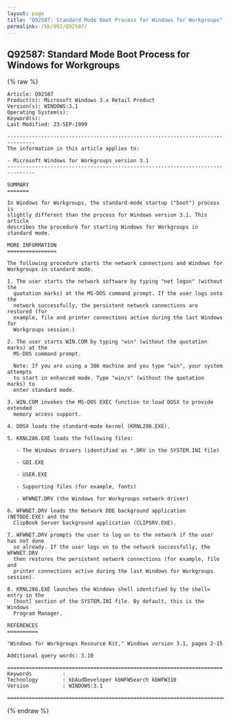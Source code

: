 ```yaml
---
layout: page
title: "Q92587: Standard Mode Boot Process for Windows for Workgroups"
permalink: /kb/092/Q92587/
---
```


## Q92587: Standard Mode Boot Process for Windows for Workgroups

{% raw %}

	Article: Q92587
	Product(s): Microsoft Windows 3.x Retail Product
	Version(s): WINDOWS:3.1
	Operating System(s): 
	Keyword(s): 
	Last Modified: 23-SEP-1999
	
	-------------------------------------------------------------------------------
	The information in this article applies to:
	
	- Microsoft Windows for Workgroups version 3.1 
	-------------------------------------------------------------------------------
	
	SUMMARY
	=======
	
	In Windows for Workgroups, the standard-mode startup ("boot") process is
	slightly different than the process for Windows version 3.1. This article
	describes the procedure for starting Windows for Workgroups in standard mode.
	
	MORE INFORMATION
	================
	
	The following procedure starts the network connections and Windows for
	Workgroups in standard mode.
	
	1. The user starts the network software by typing "net logon" (without the
	  quotation marks) at the MS-DOS command prompt. If the user logs onto the
	  network successfully, the persistent network connections are restored (for
	  example, file and printer connections active during the last Windows for
	  Workgroups session.)
	
	2. The user starts WIN.COM by typing "win" (without the quotation marks) at the
	  MS-DOS command prompt.
	
	  Note: If you are using a 386 machine and you type "win", your system attempts
	  to start in enhanced mode. Type "win/s" (without the quotation marks) to
	  enter standard mode.
	
	3. WIN.COM invokes the MS-DOS EXEC function to load DOSX to provide extended
	  memory access support.
	
	4. DOSX loads the standard-mode kernel (KRNL286.EXE).
	
	5. KRNL286.EXE loads the following files:
	
	   - The Windows drivers (identified as *.DRV in the SYSTEM.INI file)
	
	   - GDI.EXE
	
	   - USER.EXE
	
	   - Supporting files (for example, fonts)
	
	   - WFWNET.DRV (the Windows for Workgroups network driver)
	
	6. WFWNET.DRV loads the Network DDE background application (NETDDE.EXE) and the
	  ClipBook Server background application (CLIPSRV.EXE).
	
	7. WFWNET.DRV prompts the user to log on to the network if the user has not done
	  so already. If the user logs on to the network successfully, the WFWNET.DRV
	  then restores the persistent network connections (for example, file and
	  printer connections active during the last Windows for Workgroups session).
	
	8. KRNL286.EXE launches the Windows shell identified by the shell= entry in the
	  [boot] section of the SYSTEM.INI file. By default, this is the Windows
	  Program Manager.
	
	REFERENCES
	==========
	
	"Windows for Workgroups Resource Kit," Windows version 3.1, pages 2-15
	
	Additional query words: 3.10
	
	======================================================================
	Keywords          :  
	Technology        : kbAudDeveloper kbWFWSearch kbWFW310
	Version           : WINDOWS:3.1
	
	=============================================================================
	

{% endraw %}
